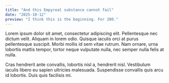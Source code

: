 ```yaml
---
title: "And this Empyreal substance cannot fail"
date: "2025-10-12"
preview: "I think this is the beginning. For 200."
---
```


Lorem ipsum dolor sit amet, consectetur adipiscing elit. Pellentesque nec dictum velit. Aliquam in lorem odio. Quisque iaculis orci at purus pellentesque suscipit. Morbi mollis id sem vitae rutrum. Nam ornare, urna lobortis mattis tempor, tortor neque vulputate nulla, nec semper nulla felis at nulla.

Cras hendrerit ante convallis, lobortis nisl a, hendrerit nisl. Vestibulum iaculis libero eu sapien ultricies malesuada. Suspendisse convallis quis arcu id lobortis. Duis quis facilisis mi.